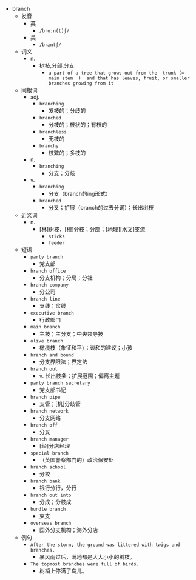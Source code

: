 - branch
  - 发音
    - 英
      - `/brɑːn(t)ʃ/`
    - 美
      - `/bræntʃ/`
  - 词义
    - n.
      - 树枝,分部,分支
        - `a part of a tree that grows out from the  trunk (=  main stem  )  and that has leaves, fruit, or smaller branches growing from it`
  - 同根词
    - adj.
      - `branching`
        - 发枝的；分歧的
      - `branched`
        - 分枝的；枝状的；有枝的
      - `branchless`
        - 无枝的
      - `branchy`
        - 枝繁的；多枝的
    - n.
      - `branching`
        - 分支；分歧
    - v.
      - `branching`
        - 分支（branch的ing形式）
      - `branched`
        - 分叉；扩展（branch的过去分词）；长出树枝
  - 近义词
    - n.
      - [林]树枝，[植]分枝；分部；[地理][水文]支流
        - `sticks`
        - `feeder`
  - 短语
    - `party branch`
      - 党支部 
    - `branch office`
      - 分支机构；分局；分社 
    - `branch company`
      - 分公司 
    - `branch line`
      - 支线；岔线 
    - `executive branch`
      - 行政部门 
    - `main branch`
      - 主枝；主分支；中央领导技 
    - `olive branch`
      - 橄榄枝（象征和平）；谈和的建议；小孩 
    - `branch and bound`
      - 分支界限法；界定法 
    - `branch out`
      - v. 长出枝条；扩展范围；偏离主题 
    - `party branch secretary`
      - 党支部书记 
    - `branch pipe`
      - 支管；[机]分歧管 
    - `branch network`
      - 分支网络 
    - `branch off`
      - 分叉 
    - `branch manager`
      - [经]分店经理 
    - `special branch`
      - （英国警察部门的）政治保安处 
    - `branch school`
      - 分校 
    - `branch bank`
      - 银行分行，分行 
    - `branch out into`
      - 分成；分枝成 
    - `bundle branch`
      - 束支 
    - `overseas branch`
      - 国外分支机构；海外分店 
  - 例句
    - `After the storm, the ground was littered with twigs and branches.`
      - 暴风雨过后，满地都是大大小小的树枝。
    - `The topmost branches were full of birds.`
      - 树梢上停满了鸟儿。

